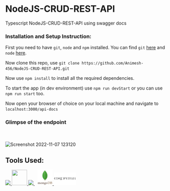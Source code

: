 # NodeJS-CRUD-REST-API
Typescript NodeJS-CRUD-REST-API using swagger docs


### Installation and Setup Instruction:

First you need to have `git`, `node` and `npm` installed. You can find `git` [here](https://git-scm.com) and `node` [here](https://nodejs.org).

Now clone this repo, use `git clone https://github.com/Animesh-456/NodeJS-CRUD-REST-API.git`

Now use `npm install` to install all the required dependencies.

To start the app (in dev environment) use `npm run devStart` or you can use `npm run start` too.

Now open your browser of choice on your local machine and navigate to `localhost:3000/api-docs`

### Glimpse of the endpoint
<br></br>
![Screenshot 2022-11-07 123120](https://user-images.githubusercontent.com/66238964/200245280-b50d69f6-4404-46fb-a85c-7cc14a911f08.png)

## Tools Used:

<p align="left"> 
  <a href="https://developer.mozilla.org/en-US/docs/Web/TypeScript" target="_blank"> <img src="https://img.icons8.com/color/48/000000/typescript.png"> </a> 
  <a href="https://swagger.io/tools/swagger-ui/" target="_blank"> <img src="https://upload.wikimedia.org/wikipedia/commons/a/ab/Swagger-logo.png" width="48" height="48"> </a>  
  <a style="padding-right:8px;" href="https://nodejs.org" target="_blank"> <img src="https://img.icons8.com/color/48/000000/nodejs.png"> </a> 
  <a href="https://www.mongodb.com/" target="_blank"> <img src="https://raw.githubusercontent.com/devicons/devicon/master/icons/mongodb/mongodb-original-wordmark.svg" alt="mongodb" width="48" height="48"> </a>    
  <a href="https://expressjs.com" target="_blank"> <img src="https://raw.githubusercontent.com/devicons/devicon/master/icons/express/express-original-wordmark.svg" alt="express" width="69" height="40" > </a>
</p>

